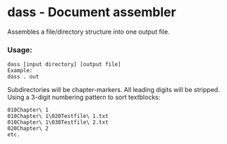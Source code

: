 # dass - Document assembler
Assembles a file/directory structure into one output file.
### Usage:
```
dass [input directory] [output file]
Example:
dass . out
```
Subdirectories will be chapter-markers. All leading digits will be stripped.
Using a 3-digit numbering pattern to sort textblocks:
```
010Chapter\ 1
010Chapter\ 1\020Testfile\ 1.txt
010Chapter\ 1\030Testfile\ 2.txt
020Chapter\ 2
etc.
```
